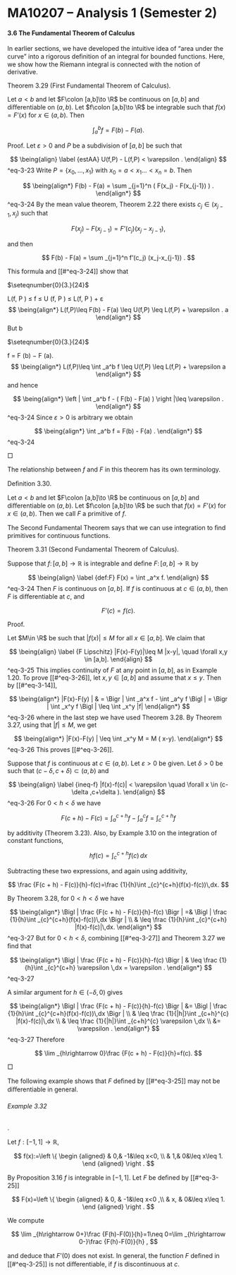 MA10207 – Analysis 1 (Semester 2)
=================================

#### 3.6 The Fundamental Theorem of Calculus

In earlier sections, we have developed the intuitive idea of “area under the curve” into a rigorous deﬁnition of an integral for bounded functions. Here, we show how the Riemann integral is connected with the notion of derivative.

Theorem 3.29 (First Fundamental Theorem of Calculus). 

Let $a<b$ and let $F\colon [a,b]\to \R$ be continuous on $[a,b]$ and diﬀerentiable on $(a,b)$. Let $f\colon [a,b]\to \R$ be integrable such that $f(x) = F’(x)$ for $x\in (a,b)$. Then


$$
 \int _a^b f = F(b) - F(a). 
$$

Proof. Let $\varepsilon >0$ and $P$ be a subdivision of $[a,b]$ be such that



$$
 \being{align} \label {estAA} U(f,P) - L(f,P) < \varepsilon . \end{align} 
$$
^eq-3-23
 Write $P = \{x_0,\ldots ,x_1\}$ with $x_0 = a < x_1 \ldots < x_n=b$. Then



$$
 \being{align*} F(b) - F(a) = \sum _{j=1}^n ( F(x_j) - F(x_{j-1}) ) . \end{align*} 
$$
^eq-3-24
 By the mean value theorem, Theorem 2.22 there exists $c_j \in (x_{j-1},x_j)$ such that


$$
 F(x_j) - F(x_{j-1}) = F’(c_j) (x_j-x_{j-1}), 
$$

and then


$$
 F(b) - F(a) = \sum _{j=1}^n f’(c_j) (x_j-x_{j-1}) . 
$$

This formula and [[#^eq-3-24]] show that

$\seteqnumber{0}{3.}{24}$

L(f, P ) ≤ f ≤ U (f, P ) ≤ L(f, P ) + ε $$ \being{align*} L(f,P)\leq F(b) - F(a) \leq U(f,P) \leq L(f,P) + \varepsilon . a \end{align*} $$ But b

$\seteqnumber{0}{3.}{24}$

f = F (b) − F (a). $$ \being{align*} L(f,P)\leq \int _a^b f \leq U(f,P) \leq L(f,P) + \varepsilon a \end{align*} $$ and hence



$$
 \being{align*} \left | \int _a^b f - ( F(b) - F(a) ) \right |\leq \varepsilon . \end{align*} 
$$
^eq-3-24
 Since $\varepsilon >0$ is arbitrary we obtain



$$
 \being{align*} \int _a^b f = F(b) - F(a) . \end{align*} 
$$
^eq-3-24


 □

The relationship between $f$ and $F$ in this theorem has its own terminology.

Deﬁnition 3.30. 

Let $a<b$ and let $F\colon [a,b]\to \R$ be continuous on $[a,b]$ and diﬀerentiable on $(a,b)$. Let $f\colon [a,b]\to \R$ be such that $f(x) = F’(x)$ for $x\in (a,b)$. Then we call $F$ a primitive of $f$.

The Second Fundamental Theorem says that we can use integration to ﬁnd primitives for continuous functions.

Theorem 3.31 (Second Fundamental Theorem of Calculus). 

Suppose that $f \colon [a, b] \rightarrow \mathbb {R}$ is integrable and deﬁne $F \colon [a, b] \rightarrow \mathbb {R}$ by



$$
 \being{align} \label {def:F} F(x) = \int _a^x f. \end{align} 
$$
^eq-3-24
 Then $F$ is continuous on $[a,b]$. If $f$ is continuous at $c \in (a, b)$, then $F$ is diﬀerentiable at $c$, and


$$
 F’(c) = f(c). 
$$

Proof.

Let $M\in \R$ be such that $|f(x)| \leq M$ for all $x\in [a,b]$. We claim that



$$
 \being{align} \label {F Lipschitz} |F(x)-F(y)|\leq M |x-y|, \quad \forall x,y \in [a,b]. \end{align} 
$$
^eq-3-25
 This implies continuity of $F$ at any point in $[a,b]$, as in Example 1.20. To prove [[#^eq-3-26]], let $x,y\in [a,b]$ and assume that $x\leq y$. Then by [[#^eq-3-14]],



$$
 \being{align*} |F(x)-F(y) | & = \Bigr | \int _a^x f - \int _a^y f \Bigl | = \Bigr | \int _x^y f \Bigl | \leq \int _x^y |f| \end{align*} 
$$
^eq-3-26
 where in the last step we have used Theorem 3.28. By Theorem 3.27, using that $|f|\leq M$, we get



$$
 \being{align*} |F(x)-F(y) | \leq \int _x^y M = M ( x-y). \end{align*} 
$$
^eq-3-26
 This proves [[#^eq-3-26]].

Suppose that $f$ is continuous at $c\in (a,\,b)$. Let $\varepsilon >0$ be given. Let $\delta >0$ be such that $(c-\delta ,c+\delta ) \subset (a,b)$ and



$$
 \being{align} \label {ineq-f} |f(x)-f(c)| < \varepsilon \quad \forall x \in (c-\delta ,c+\delta ). \end{align} 
$$
^eq-3-26
 For $0<h<\delta$ we have


$$
 F(c + h) - F(c) = \int _a^{c + h} f - \int _a^c f = \int _c^{c + h} f 
$$

by additivity (Theorem 3.23). Also, by Example 3.10 on the integration of constant functions,


$$
 hf(c)=\int _{c}^{c+h} f(c)\,dx 
$$

Subtracting these two expressions, and again using additivity,


$$
 \frac {F(c + h) - F(c)}{h}-f(c)=\frac {1}{h}\int _{c}^{c+h}(f(x)-f(c))\,dx. 
$$

By Theorem 3.28, for $0<h<\delta$ we have



$$
 \being{align*} \Bigl | \frac {F(c + h) - F(c)}{h}-f(c) \Bigr | =& \Bigl | \frac {1}{h}\int _{c}^{c+h}(f(x)-f(c))\,dx \Bigr | \\ & \leq \frac {1}{h}\int _{c}^{c+h} |f(x)-f(c)|\,dx. \end{align*} 
$$
^eq-3-27
 But for $0<h<\delta$, combining [[#^eq-3-27]] and Theorem 3.27 we ﬁnd that



$$
 \being{align*} \Bigl | \frac {F(c + h) - F(c)}{h}-f(c) \Bigr | & \leq \frac {1}{h}\int _{c}^{c+h} \varepsilon \,dx = \varepsilon . \end{align*} 
$$
^eq-3-27


A similar argument for $h\in (-\delta ,0)$ gives



$$
 \being{align*} \Bigl | \frac {F(c + h) - F(c)}{h}-f(c) \Bigr | &= \Bigl | \frac {1}{h}\int _{c}^{c+h}(f(x)-f(c))\,dx \Bigr | \\ & \leq \frac {1}{|h|}\int _{c+h}^{c} |f(x)-f(c)|\,dx \\ & \leq \frac {1}{|h|}\int _{c+h}^{c} \varepsilon \,dx \\ &= \varepsilon . \end{align*} 
$$
^eq-3-27
 Therefore


$$
 \lim _{h\rightarrow 0}\frac {F(c + h) - F(c)}{h}=f(c). 
$$

 □

The following example shows that $F$ deﬁned by [[#^eq-3-25]] may not be diﬀerentiable in general.

###### Example 3.32

. 

Let $f:[-1,1]\rightarrow \mathbb {R}$,


$$
 f(x):=\left \{ \begin {aligned} & 0,& -1&\leq x<0, \\ & 1,& 0&\leq x\leq 1. \end {aligned} \right . 
$$

By Proposition 3.16 $f$ is integrable in $[-1,1]$. Let $F$ be deﬁned by [[#^eq-3-25]]


$$
 F(x)=\left \{ \begin {aligned} & 0, & -1&\leq x<0 ,\\ & x, & 0&\leq x\leq 1. \end {aligned} \right . 
$$

We compute


$$
 \lim _{h\rightarrow 0+}\frac {F(h)-F(0)}{h}=1\neq 0=\lim _{h\rightarrow 0-}\frac {F(h)-F(0)}{h} , 
$$

and deduce that $F’(0)$ does not exist. In general, the function $F$ deﬁned in [[#^eq-3-25]] is not diﬀerentiable, if $f$ is discontinuous at $c$.